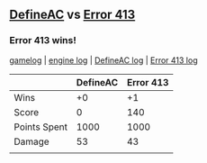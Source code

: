 ## [DefineAC](<../../DefineAC/README.md>) vs [Error 413](<../../Error 413/README.md>)
### Error 413 wins!

[gamelog](<gamelog.json>) | [engine log](<engine>) | [DefineAC log](<DefineAC>) | [Error 413 log](<Error 413>)

|              | DefineAC | Error 413 |
| ------------ | -------- | --------- |
| Wins         |       +0 |        +1 |
| Score        |        0 |       140 |
| Points Spent |     1000 |      1000 |
| Damage       |       53 |        43 |
|              |          |           |
